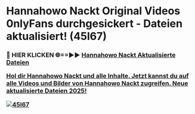# Hannahowo Nackt Original Videos 0nlyFans durchgesickert - Dateien aktualisiert! (45l67)

<h3>🔴 HIER KLICKEN 🌐==►► <a href="https://tinyurl.com/h6vf6nb8" rel="nofollow">Hannahowo Nackt Aktualisierte Dateien

Hol dir Hannahowo Nackt und alle Inhalte. Jetzt kannst du auf alle Videos und Bilder von Hannahowo Nackt zugreifen. Neue aktualisierte Dateien 2025!

[![45l67](https://i.imgur.com/sD4kR3V.gif)](https://tinyurl.com/h6vf6nb8)
